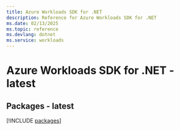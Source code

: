 ```yaml
---
title: Azure Workloads SDK for .NET
description: Reference for Azure Workloads SDK for .NET
ms.date: 02/13/2025
ms.topic: reference
ms.devlang: dotnet
ms.service: workloads
---
```

# Azure Workloads SDK for .NET - latest
## Packages - latest
[!INCLUDE [packages](workloads-index.md)]